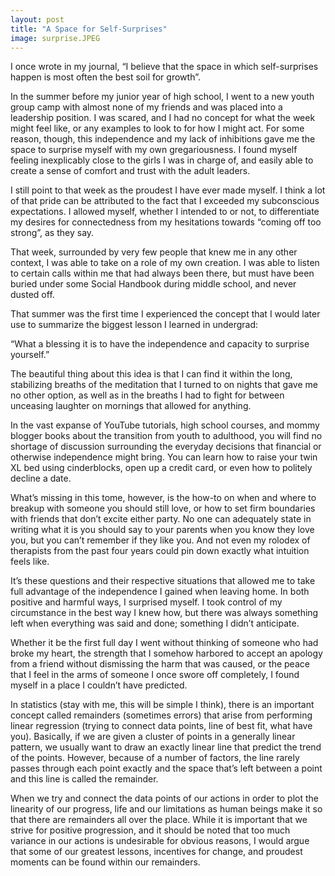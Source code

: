 ```yaml
---
layout: post
title: "A Space for Self-Surprises"
image: surprise.JPEG
---
```


I once wrote in my journal, “I believe that the space in which self-surprises happen is most often the best soil for growth”.

In the summer before my junior year of high school, I went to a new youth group camp with almost none of my friends and was placed into a leadership position. I was scared, and I had no concept for what the week might feel like, or any examples to look to for how I might act. For some reason, though, this independence and my lack of inhibitions gave me the space to surprise myself with my own gregariousness. I found myself feeling inexplicably close to the girls I was in charge of, and easily able to create a sense of comfort and trust with the adult leaders.

I still point to that week as the proudest I have ever made myself. I think a lot of that pride can be attributed to the fact that I exceeded my subconscious expectations. I allowed myself, whether I intended to or not, to differentiate my desires for connectedness from my hesitations towards “coming off too strong”, as they say. 

That week, surrounded by very few people that knew me in any other context, I was able to take on a role of my own creation. I was able to listen to certain calls within me that had always been there, but must have been buried under some Social Handbook during middle school, and never dusted off.

That summer was the first time I experienced the concept that I would later use to summarize the biggest lesson I learned in undergrad:

“What a blessing it is to have the independence and capacity to surprise yourself.”

The beautiful thing about this idea is that I can find it within the long, stabilizing breaths of the meditation that I turned to on nights that gave me no other option, as well as in the breaths I had to fight for between unceasing laughter on mornings that allowed for anything.

In the vast expanse of YouTube tutorials, high school courses, and mommy blogger books about the transition from youth to adulthood, you will find no shortage of discussion surrounding the everyday decisions that financial or otherwise independence might bring. You can learn how to raise your twin XL bed using cinderblocks, open up a credit card, or even how to politely decline a date.

What’s missing in this tome, however, is the how-to on when and where to breakup with someone you should still love, or how to set firm boundaries with friends that don’t excite either party. No one can adequately state in writing what it is you should say to your parents when you know they love you, but you can’t remember if they like you. And not even my rolodex of therapists from the past four years could pin down exactly what intuition feels like.

It’s these questions and their respective situations that allowed me to take full advantage of the independence I gained when leaving home. In both positive and harmful ways, I surprised myself. I took control of my circumstance in the best way I knew how, but there was always something left when everything was said and done; something I didn’t anticipate.

Whether it be the first full day I went without thinking of someone who had broke my heart, the strength that I somehow harbored to accept an apology from a friend without dismissing the harm that was caused, or the peace that I feel in the arms of someone I once swore off completely, I found myself in a place I couldn’t have predicted. 

In statistics (stay with me, this will be simple I think), there is an important concept called remainders (sometimes errors) that arise from performing linear regression (trying to connect data points, line of best fit, what have you). Basically, if we are given a cluster of points in a generally linear pattern, we usually want to draw an exactly linear line that predict the trend of the points. However, because of a number of factors, the line rarely passes through each point exactly and the space that’s left between a point and this line is called the remainder. 

When we try and connect the data points of our actions in order to plot the linearity of our progress, life and our limitations as human beings make it so that there are remainders all over the place. While it is important that we strive for positive progression, and it should be noted that too much variance in our actions is undesirable for obvious reasons, I would argue that some of our greatest lessons, incentives for change, and proudest moments can be found within our remainders. 